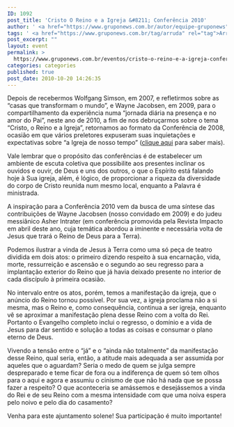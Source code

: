 ```yaml
---
ID: 1092
post_title: 'Cristo O Reino e a Igreja &#8211; Conferência 2010'
author: ' <a href="https://www.gruponews.com.br/autor/equipe-gruponews" rel="tag">Equipe GrupoNews</a>'
tags: ' <a href="https://www.gruponews.com.br/tag/arruda" rel="tag">Arruda</a>, <a href="https://www.gruponews.com.br/tag/brasil" rel="tag">Brasil</a>, <a href="https://www.gruponews.com.br/tag/conferencia" rel="tag">conferencia</a>, <a href="https://www.gruponews.com.br/tag/cristo" rel="tag">cristo</a>, <a href="https://www.gruponews.com.br/tag/gino" rel="tag">Gino</a>, <a href="https://www.gruponews.com.br/tag/iafrancesco" rel="tag">Iafrancesco</a>, <a href="https://www.gruponews.com.br/tag/igreja" rel="tag">Igreja</a>, <a href="https://www.gruponews.com.br/tag/jesus" rel="tag">Jesus</a>, <a href="https://www.gruponews.com.br/tag/macaneiro" rel="tag">Maçaneiro</a>, <a href="https://www.gruponews.com.br/tag/marcial" rel="tag">Marcial</a>, <a href="https://www.gruponews.com.br/tag/outubro" rel="tag">Outubro</a>, <a href="https://www.gruponews.com.br/tag/pedro" rel="tag">Pedro</a>, <a href="https://www.gruponews.com.br/tag/reino" rel="tag">Reino</a>, <a href="https://www.gruponews.com.br/tag/retorno" rel="tag">retorno</a>, <a href="https://www.gruponews.com.br/tag/villegas" rel="tag">Villegas</a>, <a href="https://www.gruponews.com.br/tag/volta" rel="tag">volta</a>'
post_excerpt: ""
layout: event
permalink: >
  https://www.gruponews.com.br/eventos/cristo-o-reino-e-a-igreja-conferencia-2010
categories: categories
published: true
post_date: 2010-10-20 14:26:35
---
```

Depois de recebermos Wolfgang Simson, em 2007, e refletirmos sobre as “casas que transformam o mundo”, e Wayne Jacobsen, em 2009, para o compartilhamento da experiência numa “jornada diária na presença e no amor do Pai”, neste ano de 2010, a fim de nos debruçarmos sobre o tema “Cristo, o Reino e a Igreja”, retornamos ao formato da Conferência de 2008, ocasião em que vários preletores expuseram suas inquietações e expectativas sobre “a Igreja de nosso tempo” (<a href="/conferencia2008/" target="_blank">clique aqui</a> para saber mais).

Vale lembrar que o propósito das conferências é de estabelecer um ambiente de escuta coletiva que possibilite aos presentes inclinar os ouvidos e ouvir, de Deus e uns dos outros, o que o Espírito está falando hoje à Sua igreja, além, é lógico, de proporcionar a riqueza da diversidade do corpo de Cristo reunida num mesmo local, enquanto a Palavra é ministrada.

A inspiração para a Conferência 2010 vem da busca de uma síntese das contribuições de Wayne Jacobsen (nosso convidado em 2009) e do judeu messiânico Asher Intrater (em conferência promovida pela Revista Impacto em abril deste ano, cuja temática abordou a iminente e necessária volta de Jesus que trará o Reino de Deus para a Terra).

Podemos ilustrar a vinda de Jesus à Terra como uma só peça de teatro dividida em dois atos: o primeiro dizendo respeito à sua encarnação, vida, morte, ressurreição e ascensão e o segundo ao seu regresso para a implantação exterior do Reino que já havia deixado presente no interior de cada discípulo à primeira ocasião.

No intervalo entre os atos, porém, temos a manifestação da igreja, que o anúncio do Reino tornou possível. Por sua vez, a igreja proclama não a si mesma, mas o Reino e, como consequência, continua a ser igreja, enquanto vê se aproximar a manifestação plena desse Reino com a volta do Rei. Portanto o Evangelho completo inclui o regresso, o domínio e a vida de Jesus para dar sentido e solução a todas as coisas e consumar o plano eterno de Deus.

Vivendo a tensão entre o “já” e o “ainda não totalmente” da manifestação desse Reino, qual seria, então, a atitude mais adequada a ser assumida por aqueles que o aguardam? Seria o medo de quem se julga sempre despreparado e teme ficar de fora ou a indiferença de quem só tem olhos para o aqui e agora e assumiu o cinismo de que não há nada que se possa fazer a respeito? O que aconteceria se amássemos e desejássemos a vinda do Rei e de seu Reino com a mesma intensidade com que uma noiva espera pelo noivo e pelo dia do casamento?

Venha para este ajuntamento solene! Sua participação é muito importante!
